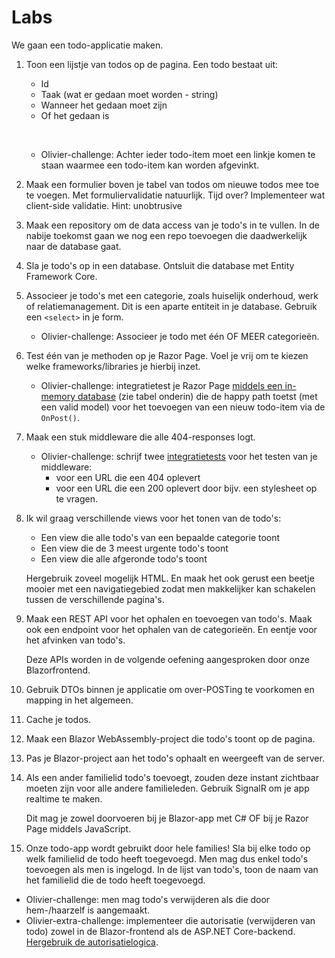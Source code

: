 # Labs

We gaan een todo-applicatie maken.

1. Toon een lijstje van todos op de pagina. Een todo bestaat uit:

	- Id
	- Taak (wat er gedaan moet worden - string)
	- Wanneer het gedaan moet zijn
	- Of het gedaan is

   &nbsp;
   - Olivier-challenge: Achter ieder todo-item moet een linkje komen te staan waarmee een todo-item kan worden afgevinkt.

2. Maak een formulier boven je tabel van todos om nieuwe todos mee toe te voegen. Met formuliervalidatie natuurlijk.
   Tijd over? Implementeer wat client-side validatie. Hint: unobtrusive

3. Maak een repository om de data access van je todo's in te vullen. In de nabije toekomst gaan we nog een repo toevoegen die daadwerkelijk naar de database gaat.

4. Sla je todo's op in een database. Ontsluit die database met Entity Framework Core.

5. Associeer je todo's met een categorie, zoals huiselijk onderhoud, werk of relatiemanagement. Dit is een aparte entiteit in je database. Gebruik een `<select>` in je form.
   - Olivier-challenge: Associeer je todo met één OF MEER categorieën.

6. Test één van je methoden op je Razor Page. Voel je vrij om te kiezen welke frameworks/libraries je hierbij inzet.
   - Olivier-challenge: integratietest je Razor Page [middels een in-memory database](https://learn.microsoft.com/en-us/ef/core/testing/choosing-a-testing-strategy) (zie tabel onderin) die de happy path toetst (met een valid model) voor het toevoegen van een nieuw todo-item via de `OnPost()`.

7. Maak een stuk middleware die alle 404-responses logt.
   - Olivier-challenge: schrijf twee [integratietests](https://learn.microsoft.com/en-us/aspnet/core/test/integration-tests?view=aspnetcore-8.0) voor het testen van je middleware:
     - voor een URL die een 404 oplevert
     - voor een URL die een 200 oplevert door bijv. een stylesheet op te vragen.

8. Ik wil graag verschillende views voor het tonen van de todo's:
    - Een view die alle todo's van een bepaalde categorie toont
    - Een view die de 3 meest urgente todo's toont
    - Een view die alle afgeronde todo's toont

    Hergebruik zoveel mogelijk HTML. En maak het ook gerust een beetje mooier met een navigatiegebied zodat men makkelijker kan schakelen tussen de verschillende pagina's.
   
9. Maak een REST API voor het ophalen en toevoegen van todo's. Maak ook een endpoint voor het ophalen van de categorieën. En eentje voor het afvinken van todo's.

   Deze APIs worden in de volgende oefening aangesproken door onze Blazorfrontend.

10. Gebruik DTOs binnen je applicatie om over-POSTing te voorkomen en mapping in het algemeen.

11. Cache je todos.

12. Maak een Blazor WebAssembly-project die todo's toont op de pagina.

13. Pas je Blazor-project aan het todo's ophaalt en weergeeft van de server.

14. Als een ander familielid todo's toevoegt, zouden deze instant zichtbaar moeten zijn voor alle andere familieleden. Gebruik SignalR om je app realtime te maken.

    Dit mag je zowel doorvoeren bij je Blazor-app met C# OF bij je Razor Page middels JavaScript.

15. Onze todo-app wordt gebruikt door hele families! Sla bij elke todo op welk familielid de todo heeft toegevoegd. Men mag dus enkel todo's toevoegen als men is ingelogd. In de lijst van todo's, toon de naam van het familielid die de todo heeft toegevoegd.
   - Olivier-challenge: men mag todo's verwijderen als die door hem-/haarzelf is aangemaakt.
   - Olivier-extra-challenge: implementeer die autorisatie (verwijderen van todo) zowel in de Blazor-frontend als de ASP.NET Core-backend. [Hergebruik de autorisatielogica](https://learn.microsoft.com/en-us/aspnet/core/security/authorization/policies?view=aspnetcore-8.0).
